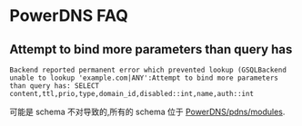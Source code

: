 # PowerDNS FAQ

## Attempt to bind more parameters than query has

```
Backend reported permanent error which prevented lookup (GSQLBackend unable to lookup 'example.com|ANY':Attempt to bind more parameters than query has: SELECT content,ttl,prio,type,domain_id,disabled::int,name,auth::int
```

可能是 schema 不对导致的,所有的 schema 位于 [PowerDNS/pdns/modules](https://github.com/PowerDNS/pdns/tree/master/modules).
